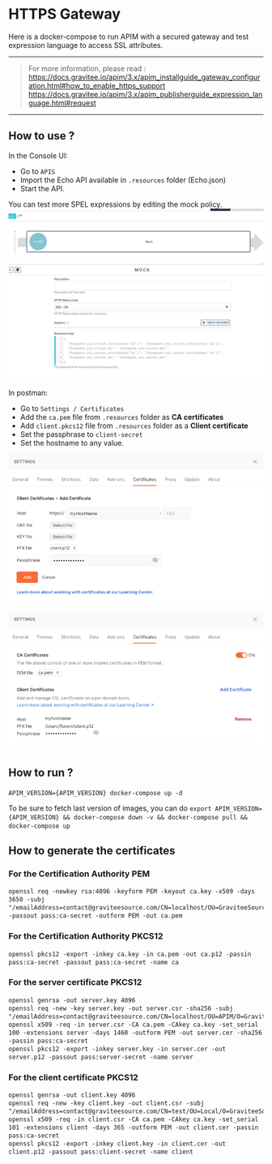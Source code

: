 # HTTPS Gateway

Here is a docker-compose to run APIM with a secured gateway and test expression language to access SSL attributes.

---
> For more information, please read :
> https://docs.gravitee.io/apim/3.x/apim_installguide_gateway_configuration.html#how_to_enable_https_support
> https://docs.gravitee.io/apim/3.x/apim_publisherguide_expression_language.html#request
---

## How to use ?

In the Console UI:
- Go to `APIS`
- Import the Echo API available in `.resources` folder (Echo.json)
- Start the API.

You can test more SPEL expressions by editing the mock policy.
![echo-api-mock-policy.png](.resources/echo-api-mock-policy.png)

In postman:
- Go to `Settings / Certificates`
- Add the `ca.pem` file from `.resources` folder as **CA certificates**
- Add `client.pkcs12` file from `.resources` folder as a **Client certificate**
- Set the passphrase to `client-secret`
- Set the hostname to any value.

![client-certificate-form-1.png](.resources/client-certificate-form-1.png "Add a client certificate")

![client-certificate-form-2.png](.resources/client-certificate-form-2.png "Configure Postman certificates")

## How to run ?

`APIM_VERSION={APIM_VERSION} docker-compose up -d ` 

To be sure to fetch last version of images, you can do
`export APIM_VERSION={APIM_VERSION} && docker-compose down -v && docker-compose pull && docker-compose up`

## How to generate the certificates

### For the Certification Authority PEM
```
openssl req -newkey rsa:4096 -keyform PEM -keyout ca.key -x509 -days 3650 -subj "/emailAddress=contact@graviteesource.com/CN=localhost/OU=GraviteeSource/O=GraviteeSource/L=Lille/ST=France/C=FR" -passout pass:ca-secret -outform PEM -out ca.pem
```

### For the Certification Authority PKCS12
```
openssl pkcs12 -export -inkey ca.key -in ca.pem -out ca.p12 -passin pass:ca-secret -passout pass:ca-secret -name ca
```

### For the server certificate PKCS12
```
openssl genrsa -out server.key 4096
openssl req -new -key server.key -out server.csr -sha256 -subj "/emailAddress=contact@graviteesource.com/CN=localhost/OU=APIM/O=GraviteeSource/L=Lille/ST=France/C=FR"
openssl x509 -req -in server.csr -CA ca.pem -CAkey ca.key -set_serial 100 -extensions server -days 1460 -outform PEM -out server.cer -sha256 -passin pass:ca-secret
openssl pkcs12 -export -inkey server.key -in server.cer -out server.p12 -passout pass:server-secret -name server
```

### For the client certificate PKCS12
```
openssl genrsa -out client.key 4096
openssl req -new -key client.key -out client.csr -subj "/emailAddress=contact@graviteesource.com/CN=test/OU=Local/O=GraviteeSource/L=Lille/ST=France/C=FR"
openssl x509 -req -in client.csr -CA ca.pem -CAkey ca.key -set_serial 101 -extensions client -days 365 -outform PEM -out client.cer -passin pass:ca-secret
openssl pkcs12 -export -inkey client.key -in client.cer -out client.p12 -passout pass:client-secret -name client
```